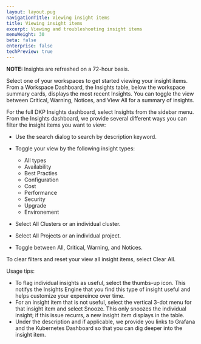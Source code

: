 ```yaml
---
layout: layout.pug
navigationTitle: Viewing insight items
title: Viewing insight items
excerpt: Viewing and troubleshooting insight items
menuWeight: 30
beta: false
enterprise: false
techPreview: true
---
```

<p class="message--note"><strong>NOTE: </strong>Insights are refreshed on a 72-hour basis.</p>

Select one of your workspaces to get started viewing your insight items. From a Workspace Dashboard, the Insights table, below the workspace summary cards, displays the most recent Insights. You can toggle the view between Critical, Warning, Notices, and View All for a summary of insights.

For the full DKP Insights dashboard, select Insights from the sidebar menu. From the Insights dashboard, we provide several different ways you can filter the insight items you want to view:

- Use the search dialog to search by description keyword.
- Toggle your view by the following insight types:

  - All types
  - Availability
  - Best Practies
  - Configuration
  - Cost
  - Performance
  - Security
  - Upgrade
  - Environement
- Select All Clusters or an individual cluster.
- Select All Projects or an individual project.
- Toggle between All, Critical, Warning, and Notices.

To clear filters and reset your view all insight items, select Clear All.

Usage tips:

- To flag individual insights as useful, select the thumbs-up icon. This notifys the Insights Engine that you find this type of insight useful and helps customize your expereince over time.
- For an insight item that is not useful, select the vertical 3-dot menu for that insight item and select Snooze. This only snoozes the individual insight; if this issue recurrs, a new insight item displays in the table.
- Under the description and if applicable, we provide you links to Grafana and the Kubernetes Dashboard so that you can dig deeper into the insight item.

